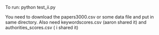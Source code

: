 To run: python test_ii.py 

You need to download the papers3000.csv or some data file and put in same directory. Also need keywordscores.csv (aaron shared it) and authorities_scores.csv ( i shared it)